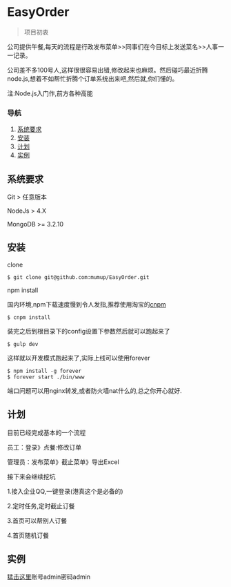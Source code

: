 # EasyOrder
> 项目初衷

公司提供午餐,每天的流程是行政发布菜单>>同事们在今目标上发送菜名>>人事一一记录。

公司差不多100号人,这样很很容易出错,修改起来也麻烦。然后碰巧最近折腾node.js,想着不如帮忙折腾个订单系统出来吧,然后就,你们懂的。

注:Node.js入门作,前方各种高能

### 导航

1. [系统要求](#A1)
2. [安装](#A2)
3. [计划](#A3)
4. [实例](#A4)



<a name="A1"></a>

## 系统要求

Git             > 任意版本

NodeJs      > 4.X

MongoDB >= 3.2.10



<a name="A2"></a>

## 安装

clone

```
$ git clone git@github.com:mumup/EasyOrder.git
```

npm install

国内环境,npm下载速度慢到令人发指,推荐使用淘宝的[cnpm](http://npm.taobao.org//)

```
$ cnpm install
```

装完之后到根目录下的config设置下参数然后就可以跑起来了

```
$ gulp dev
```

这样就以开发模式跑起来了,实际上线可以使用forever

```
$ npm install -g forever
$ forever start ./bin/www
```

端口问题可以用nginx转发,或者防火墙nat什么的,总之你开心就好.

<a name="A3"></a>

## 计划

目前已经完成基本的一个流程

员工：登录》点餐:修改订单

管理员：发布菜单》截止菜单》导出Excel

接下来会继续挖坑

1.接入企业QQ,一键登录(港真这个是必备的)

2.定时任务,定时截止订餐

3.首页可以帮别人订餐

4.首页随机订餐

<a name="A4"></a>

## 实例
[猛击这里](http://139.219.231.243/)账号admin密码admin
